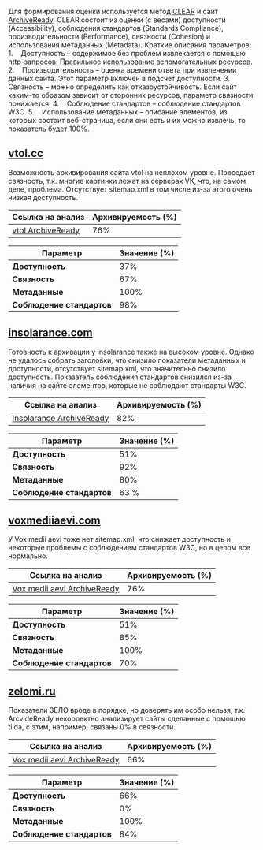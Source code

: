 
Для формирования оценки используется метод [CLEAR](https://purl.pt/24107/1/iPres2013_PDF/CLEAR%20a%20credible%20method%20to%20evaluate%20website%20archivability.pdf) и сайт [ArchiveReady](https://archiveready.com). CLEAR состоит из оценки (с весами) доступности (Accessibility), соблюдения стандартов (Standards Compliance), производительности (Performance), связности (Cohesion) и использования метаданных (Metadata). Краткие описания параметров:
1.    Доступность – содержимое без проблем извлекается с помощью http-запросов. Правильное использование вспомогательных ресурсов.
2.    Производительность – оценка времени ответа при извлечении данных сайта. Этот параметр включен в подсчет доступности.
3.    Связность – можно определить как отказоустойчивость. Если сайт каким-то образом зависит от сторонних ресурсов, параметр связности понижается. 
4.    Соблюдение стандартов – соблюдение стандартов W3C.
5.    Использование метаданных – описание элементов, из которых состоит веб-страница, если они есть и их можно извлечь, то показатель будет 100%.

## [**vtol**.**cc**](https://vtol.cc/)

Возможность архивирования сайта vtol на неплохом уровне. Проседает связность, т.к. многие картинки лежат на серверах VK, что, на самом деле, проблема. Отсутствует sitemap.xml в том числе из-за этого очень низкая доступность. 

| Ссылка на анализ                                                             | Архивируемость (%) |
| ---------------------------------------------------------------------------- | ------------------ |
| [vtol ArchiveReady](https://archiveready.com/check?url=http%3A%2F%2Fvtol.cc) | 76%                |

| Параметр                  | Значение (%) |
| ------------------------- | ------------ |
| **Доступность**           | 37%          |
| **Связность**             | 67%          |
| **Метаданные**            | 100%         |
| **Соблюдение стандартов** | 98%          |
## [**insolarance.com**](https://insolarance.com/)

Готовность к архивации у insolarance также на высоком уровне. Однако не удалось собрать заголовки, что снизило показатели метаданных и доступности, отсутствует sitemap.xml, что значительно снизило доступность. Показатель соблюдения стандартов снизился из-за наличия на сайте элементов, которые не соблюдают стандарты W3C. 

| Ссылка на анализ                                                                     | Архивируемость (%) |
| ------------------------------------------------------------------------------------ | ------------------ |
| [Insolarance ArchiveReady](http://archiveready.com/check?url=http://insolarance.com) | 82%                |

| Параметр                  | Значение (%) |
| ------------------------- | ------------ |
| **Доступность**           | 51%          |
| **Связность**             | 92%          |
| **Метаданные**            | 80%          |
| **Соблюдение стандартов** | 63 %         |
## [**voxmediiaevi.com**](https://voxmediiaevi.com/)

У Vox medii aevi тоже нет sitemap.xml, что снижает доступность и некоторые проблемы с соблюдением стандартов W3C, но в целом все нормально.

| Ссылка на анализ                                                                         | Архивируемость (%) |
| ---------------------------------------------------------------------------------------- | ------------------ |
| [Vox medii aevi ArchiveReady](http://archiveready.com/check?url=http://voxmediiaevi.com) | 76%                |

| Параметр                  | Значение (%) |
| ------------------------- | ------------ |
| **Доступность**           | 51%          |
| **Связность**             | 85%          |
| **Метаданные**            | 100%         |
| **Соблюдение стандартов** | 70%          |
## [**zelomi.ru**](https://zelomi.ru/)

Показатели ЗЕЛО вроде в порядке, но доверять им особо нельзя, т.к. ArcvideReady некорректно анализирует сайты сделанные с помощью tilda, с этим, например, связаны 0% в связности. 

| Ссылка на анализ                                                                         | Архивируемость (%) |
| ---------------------------------------------------------------------------------------- | ------------------ |
| [Vox medii aevi ArchiveReady](http://archiveready.com/check?url=http://voxmediiaevi.com) | 66%                |

| Параметр                  | Значение (%) |
| ------------------------- | ------------ |
| **Доступность**           | 66%          |
| **Связность**             | 0%           |
| **Метаданные**            | 100%         |
| **Соблюдение стандартов** | 84%          |
